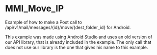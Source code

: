 MMI_Move_IP
===================

Example of how to make a Post call to /api/v1/mail/messages/{id}/move/{dest_folder_id} for Android.

This example was made using Android Studio and uses an old version of our API library, that is already included in the example. The only call that does not use our library is the one that gives his name to this example.




